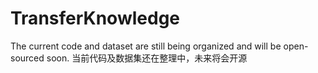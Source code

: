 # TransferKnowledge
The current code and dataset are still being organized and will be open-sourced soon.
当前代码及数据集还在整理中，未来将会开源
